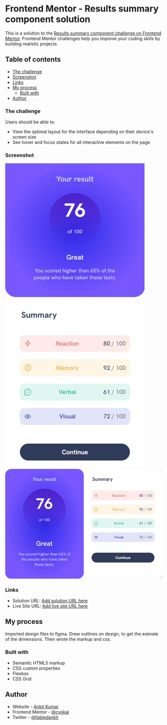 # Frontend Mentor - Results summary component solution

This is a solution to the [Results summary component challenge on Frontend Mentor](https://www.frontendmentor.io/challenges/results-summary-component-CE_K6s0maV). Frontend Mentor challenges help you improve your coding skills by building realistic projects.

## Table of contents

- [The challenge](#the-challenge)
- [Screenshot](#screenshot)
- [Links](#links)
- [My process](#my-process)
  - [Built with](#built-with)
- [Author](#author)

### The challenge

Users should be able to:

- View the optimal layout for the interface depending on their device's screen size
- See hover and focus states for all interactive elements on the page

### Screenshot

![Mobile view](./mobile-view.png)
![Desktop view](./desktop-view.png)

### Links

- Solution URL: [Add solution URL here](https://your-solution-url.com)
- Live Site URL: [Add live site URL here](https://your-live-site-url.com)

## My process

Imported design files to figma. Drew outlines on design, to get the esimate of the dimensions. Then wrote the markup and css.

### Built with

- Semantic HTML5 markup
- CSS custom properties
- Flexbox
- CSS Grid

## Author

- Website - [Ankit Kumar](https://www.nkit.space)
- Frontend Mentor - [@cyokai](https://www.frontendmentor.io/profile/cyokai)
- Twitter - [@fabledankit](https://www.twitter.com/fabledankit)
